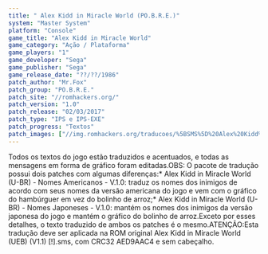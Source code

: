 ```yaml
---
title: " Alex Kidd in Miracle World (PO.B.R.E.)"
system: "Master System"
platform: "Console"
game_title: "Alex Kidd in Miracle World"
game_category: "Ação / Plataforma"
game_players: "1"
game_developer: "Sega"
game_publisher: "Sega"
game_release_date: "??/??/1986"
patch_author: "Mr.Fox"
patch_group: "PO.B.R.E."
patch_site: "//romhackers.org/"
patch_version: "1.0"
patch_release: "02/03/2017"
patch_type: "IPS e IPS-EXE"
patch_progress: "Textos"
patch_images: ["//img.romhackers.org/traducoes/%5BSMS%5D%20Alex%20Kidd%20in%20Miracle%20World%20-%20POBRE%20-%201.png","//img.romhackers.org/traducoes/%5BSMS%5D%20Alex%20Kidd%20in%20Miracle%20World%20-%20POBRE%20-%202.png","//img.romhackers.org/traducoes/%5BSMS%5D%20Alex%20Kidd%20in%20Miracle%20World%20-%20POBRE%20-%203.png"]
---
```

Todos os textos do jogo estão traduzidos e acentuados, e todas as mensagens em forma de gráfico foram editadas.OBS: O pacote de tradução possui dois patches com algumas diferenças:* Alex Kidd in Miracle World (U-BR) - Nomes Americanos - V.1.0: traduz os nomes dos inimigos de acordo com seus nomes da versão americana do jogo e vem com o gráfico do hambúrguer em vez do bolinho de arroz;* Alex Kidd in Miracle World (U-BR) - Nomes Japoneses - V.1.0: mantém os nomes dos inimigos da versão japonesa do jogo e mantém o gráfico do bolinho de arroz.Exceto por esses detalhes, o texto traduzido de ambos os patches é o mesmo.ATENÇÃO:Esta tradução deve ser aplicada na ROM original Alex Kidd in Miracle World (UEB) (V1.1) [!].sms, com CRC32 AED9AAC4 e sem cabeçalho.